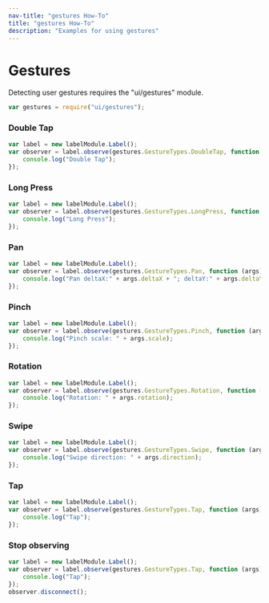 ```yaml
---
nav-title: "gestures How-To"
title: "gestures How-To"
description: "Examples for using gestures"
---
```

# Gestures
Detecting user gestures requires the "ui/gestures" module.
``` JavaScript
var gestures = require("ui/gestures");
```
### Double Tap
``` JavaScript
var label = new labelModule.Label();
var observer = label.observe(gestures.GestureTypes.DoubleTap, function (args) {
    console.log("Double Tap");
});
```
### Long Press
``` JavaScript
var label = new labelModule.Label();
var observer = label.observe(gestures.GestureTypes.LongPress, function (args) {
    console.log("Long Press");
});
```
### Pan
``` JavaScript
var label = new labelModule.Label();
var observer = label.observe(gestures.GestureTypes.Pan, function (args) {
    console.log("Pan deltaX:" + args.deltaX + "; deltaY:" + args.deltaY + ";");
});
```
### Pinch
``` JavaScript
var label = new labelModule.Label();
var observer = label.observe(gestures.GestureTypes.Pinch, function (args) {
    console.log("Pinch scale: " + args.scale);
});
```
### Rotation
``` JavaScript
var label = new labelModule.Label();
var observer = label.observe(gestures.GestureTypes.Rotation, function (args) {
    console.log("Rotation: " + args.rotation);
});
```
### Swipe
``` JavaScript
var label = new labelModule.Label();
var observer = label.observe(gestures.GestureTypes.Swipe, function (args) {
    console.log("Swipe direction: " + args.direction);
});
```
### Tap
``` JavaScript
var label = new labelModule.Label();
var observer = label.observe(gestures.GestureTypes.Tap, function (args) {
    console.log("Tap");
});
```
### Stop observing
``` JavaScript
var label = new labelModule.Label();
var observer = label.observe(gestures.GestureTypes.Tap, function (args) {
    console.log("Tap");
});
observer.disconnect();
```
